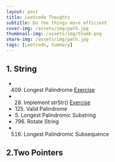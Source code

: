 ```yaml
---
layout: post
title: Leetcode Thoughts
subtitle: Do the things more efficient
cover-img: /assets/img/path.jpg
thumbnail-img: /assets/img/thumb.png
share-img: /assets/img/path.jpg
tags: [Leetcode, Summary]
---
```


## 1. String
- 409. Longest Palindrome [Exercise](https://leetcode.com/problems/longest-palindrome/)
- 28. Implement strStr() [Exercise](https://leetcode.com/problems/implement-strstr/)
- 125. Valid Palindrome
- 5. Longest Palindromic Substring
- 796. Rotate String
- 516. Longest Palindromic Subsequence

## 2.Two Pointers

